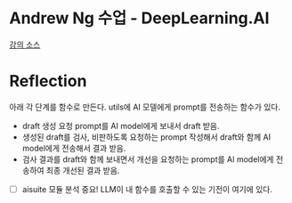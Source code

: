 # Andrew Ng 수업 - DeepLearning.AI

[강의 소스](https://github.com/jkoh-AI/agenticAI)

# Reflection
아래 각 단계를 함수로 만든다. utils에 AI 모델에게 prompt를 전송하는 함수가 있다.
- draft 생성 요청 prompt를 AI model에게 보내서 draft 받음.
- 생성된 draft를 검사, 비판하도록 요청하는 prompt 작성해서 draft와 함께 AI model에게 전송해서 결과 받음.
- 검사 결과를 draft와 함께 보내면서 개선을 요청하는 prompt를 AI model에게 전송하여 최종 개선된 결과 받음.

- [ ] aisuite 모듈 분석 중요! LLM이 내 함수를 호출할 수 있는 기전이 여기에 있다.